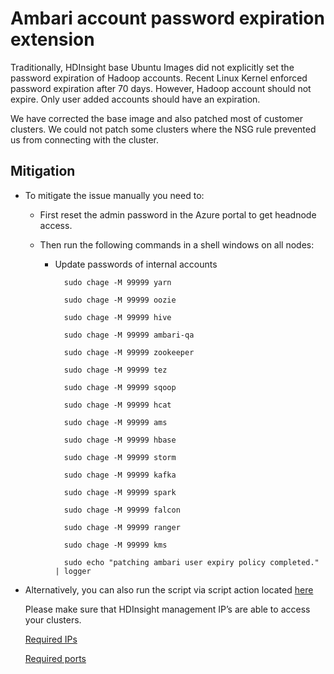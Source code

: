 # Ambari account password expiration extension

Traditionally, HDInsight base Ubuntu Images did not explicitly set the password expiration of Hadoop accounts. Recent Linux Kernel enforced password expiration after 70 days. However, Hadoop account should not expire. Only user added accounts should have an expiration.


We have corrected the base image and also patched most of customer clusters. We could not patch some clusters where the NSG rule prevented us from connecting with the cluster.

## Mitigation
* To mitigate the issue manually you need to:

  * First reset the admin password in the Azure portal to get headnode access.

  * Then run the following commands in a shell windows on all nodes:
    * Update passwords of internal accounts

			sudo chage -M 99999 yarn
			
			sudo chage -M 99999 oozie
			
			sudo chage -M 99999 hive
			
			sudo chage -M 99999 ambari-qa
			
			sudo chage -M 99999 zookeeper
			
			sudo chage -M 99999 tez
			
			sudo chage -M 99999 sqoop
			
			sudo chage -M 99999 hcat
			
			sudo chage -M 99999 ams
			
			sudo chage -M 99999 hbase
			
			sudo chage -M 99999 storm
			
			sudo chage -M 99999 kafka
			
			sudo chage -M 99999 spark
			
			sudo chage -M 99999 falcon
			
			sudo chage -M 99999 ranger
			
			sudo chage -M 99999 kms
			
			sudo echo "patching ambari user expiry policy completed." | logger


* Alternatively, you can also run the script via script action located [here](https://venkatpubvmrg14221.blob.core.windows.net/mdsd/userexpirationpolicyfix.sh)

  Please make sure that HDInsight management IP’s are able to access your clusters.

  [Required IPs](https://docs.microsoft.com/en-us/azure/hdinsight/hdinsight-extend-hadoop-virtual-network#hdinsight-ip-1)

  [Required ports](https://docs.microsoft.com/en-us/azure/hdinsight/hdinsight-extend-hadoop-virtual-network#hdinsight-ports)
